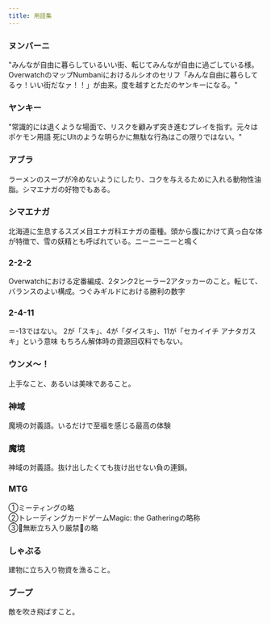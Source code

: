 ```yaml
---
title: 用語集
---
```



### ヌンバーニ
"みんなが自由に暮らしているいい街、転じてみんなが自由に過ごしている様。
OverwatchのマップNumbaniにおけるルシオのセリフ「みんな自由に暮らしてるゥ！いい街だなァ！！」が由来。度を越すとただのヤンキーになる。"

### ヤンキー
"常識的には退くような場面で、リスクを顧みず突き進むプレイを指す。元々はポケモン用語
死にUltのような明らかに無駄な行為はこの限りではない。"

### アブラ
ラーメンのスープが冷めないようにしたり、コクを与えるために入れる動物性油脂。シマエナガの好物でもある。

### シマエナガ
北海道に生息するスズメ目エナガ科エナガの亜種。頭から腹にかけて真っ白な体が特徴で、雪の妖精とも呼ばれている。ニーニーニーと鳴く

### 2-2-2
Overwatchにおける定番編成、2タンク2ヒーラー2アタッカーのこと。転じて、バランスのよい構成。つぐみギルドにおける勝利の数字

### 2-4-11
＝-13ではない。
2が「スキ」、4が「ダイスキ」、11が「セカイイチ アナタガスキ」という意味
もちろん解体時の資源回収料でもない。

### ウンメ～！
上手なこと、あるいは美味であること。

### 神域
魔境の対義語。いるだけで至福を感じる最高の体験

### 魔境
神域の対義語。抜け出したくても抜け出せない負の連鎖。

### MTG
①ミーティングの略<br>
②トレーディングカードゲームMagic: the Gatheringの略称<br>
③🐹無断立ち入り厳禁🐹の略

### しゃぶる
建物に立ち入り物資を漁ること。

### ブープ
敵を吹き飛ばすこと。
